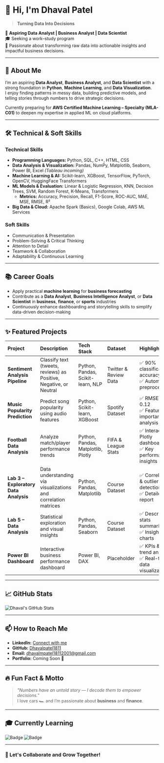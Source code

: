 # 👋 Hi, I'm Dhaval Patel

> **Turning Data Into Decisions**

💼 **Aspiring Data Analyst | Business Analyst | Data Scientist**  
🎓 Seeking a work–study program  
🔎 Passionate about transforming raw data into actionable insights and impactful business decisions.

---

## 🚀 About Me

I’m an aspiring **Data Analyst**, **Business Analyst**, and **Data Scientist** with a strong foundation in **Python**, **Machine Learning**, and **Data Visualization**.  
I enjoy finding patterns in messy data, building predictive models, and telling stories through numbers to drive strategic decisions.

Currently preparing for **AWS Certified Machine Learning – Specialty (MLA-C01)** to deepen my expertise in applied ML on cloud platforms.

---

## 🛠️ Technical & Soft Skills

### Technical Skills
- **Programming Languages:** Python, SQL, C++, HTML, CSS  
- **Data Analysis & Visualization:** Pandas, NumPy, Matplotlib, Seaborn, Power BI, Excel _(Tableau incoming)_  
- **Machine Learning & AI:** Scikit-learn, XGBoost, TensorFlow, PyTorch, OpenCV, HuggingFace Transformers  
- **ML Models & Evaluation:** Linear & Logistic Regression, KNN, Decision Trees, SVM, Random Forest, K-Means, Transformers  
  - **Metrics:** Accuracy, Precision, Recall, F1-Score, ROC-AUC, MAE, MSE, RMSE, R²  
- **Big Data & Cloud:** Apache Spark (Basics), Google Colab, AWS ML Services  

### Soft Skills
- Communication & Presentation  
- Problem-Solving & Critical Thinking  
- Attention to Detail  
- Teamwork & Collaboration  
- Adaptability & Continuous Learning

---

## 📚 Career Goals

- Apply practical **machine learning** for **business forecasting**  
- Contribute as a **Data Analyst**, **Business Intelligence Analyst**, or **Data Scientist** in **business**, **finance**, or **sports** industries  
- Continuously enhance dashboarding and storytelling skills to simplify data-driven decision-making

---

## ✨ Featured Projects

| Project                         | Description                                           | Tech Stack                                               | Dataset                 | Highlights                                                  | Link                                                                                 | Collaboration      |
|:--------------------------------|:------------------------------------------------------|:---------------------------------------------------------|:------------------------|:-------------------------------------------------------------|:-------------------------------------------------------------------------------------|:-------------------|
| **Sentiment Analysis Pipeline** | Classify text (tweets, reviews) as Positive, Negative, or Neutral | Python, Pandas, Scikit-learn, NLP                       | Twitter & Review Data   | ✅ 90% classification accuracy<br>✅ Automated preprocessing | [Repo 🔗](https://github.com/emi-ane/sentiment-analysis-pipeline)             | Solo               |
| **Music Popularity Prediction**  | Predict song popularity using audio features          | Python, Scikit-learn, XGBoost                            | Spotify Dataset         | ✅ RMSE of 0.12<br>✅ Feature importance analysis            | [Repo 🔗](https://github.com/Dhavalpatel1811/Music-Popularity-Prediction)             | Solo               |
| **Football Data Analysis**       | Analyze match/player performance trends               | Python, Pandas, Matplotlib, Plotly                      | FIFA & League Stats     | ✅ Interactive Plotly dashboards<br>✅ Key performance insights | [Repo 🔗](https://github.com/Dhavalpatel1811/Football_Analysis)                       | Team Project       |
| **Lab 3 – Exploratory Data Analysis** | Data understanding via visualizations and correlation matrices | Python, Pandas, Matplotlib                              | Course Dataset          | ✅ Correlation & outlier detection<br>✅ Detailed report      | [Repo 🔗](https://github.com/Dhavalpatel1811/lab_3)                                   | Solo               |
| **Lab 5 – Data Analysis**        | Statistical exploration and visual insights            | Python, Pandas, Seaborn                                  | Course Dataset          | ✅ Descriptive stats summaries<br>✅ Insightful charts        | [Repo 🔗](https://github.com/Dhavalpatel1811/lab_5)                                   | Solo               |
| **Power BI Dashboard**           | Interactive business performance dashboard             | Power BI, DAX                                           | Placeholder             | ✅ KPIs & trend analysis<br>✅ Real-time data visualizations  | *Coming Soon in Repo*                                                               | Team Project       |


---

## 📈 GitHub Stats

![Dhaval's GitHub Stats](https://github-readme-stats.vercel.app/api?username=Dhavalpatel1811&show_icons=true&theme=default)

---

## 📫 How to Reach Me

- **LinkedIn:** [Connect with me](https://www.linkedin.com/in/your-linkedin-username)  
- **GitHub:** [Dhavalpatel1811](https://github.com/Dhavalpatel1811)  
- **Email:** dhavalmpatel18112001@gmail.com  
- **Portfolio:** Coming Soon 🚀

---

## 🔥 Fun Fact & Motto

> *"Numbers have an untold story — I decode them to empower decisions."*  
I love cars 🏎️ and I’m passionate about **business** and **finance**.

---

## 🎓 Currently Learning

![Badge](https://img.shields.io/badge/Power%20BI-Advanced-brightgreen) ![Badge](https://img.shields.io/badge/Advanced%20Data%20Analysis-yellow)

---

### 🚀 Let's Collaborate and Grow Together!
